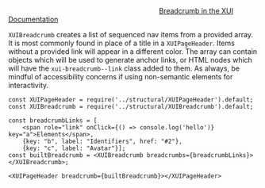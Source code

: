 <div class="xui-margin-vertical">
	<svg focusable="false" class="xui-icon xui-icon-inline xui-blobicon xui-blobicon-large xui-icon-color-blue">
		<use xlink:href="#xui-icon-bookmark" role="presentation"/>
	</svg>
	<a href="../section-compounds-navigation-breadcrumbs.html">Breadcrumb in the XUI Documentation</a>
</div>

`XUIBreadcrumb` creates a list of sequenced nav items from a provided array. It is most commonly found in place of a title in a `XUIPageHeader`. Items without a provided link will appear in a different color. The array can contain objects which will be used to generate anchor links, or HTML nodes which will have the `xui-breadcrumb--link` class added to them. As always, be mindful of accessibility concerns if using non-semantic elements for interactivity.

```
const XUIPageHeader = require('../structural/XUIPageHeader').default;
const XUIBreadcrumb = require('../structural/XUIBreadcrumb').default;

const breadcrumbLinks = [
	<span role="link" onClick={() => console.log('hello')} key="a">Elements</span>,
	{key: "b", label: "Identifiers", href: "#2"},
	{key: "c", label: "Avatar"}];
const builtBreadcrumb = <XUIBreadcrumb breadcrumbs={breadcrumbLinks}></XUIBreadcrumb>;

<XUIPageHeader breadcrumb={builtBreadcrumb}></XUIPageHeader>

```
